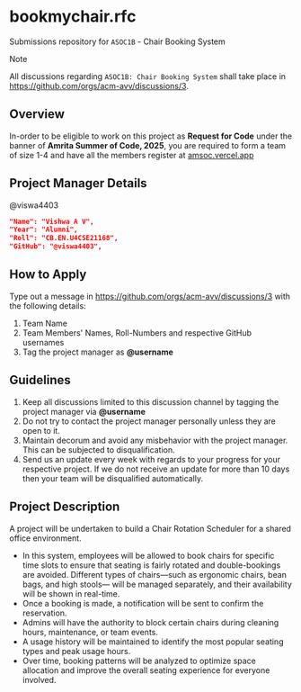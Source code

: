 # bookmychair.rfc
Submissions repository for `ASOC1B` - Chair Booking System

> [!NOTE]
All discussions regarding `ASOC1B: Chair Booking System` shall take place in https://github.com/orgs/acm-avv/discussions/3.

## Overview
In-order to be eligible to work on this project as **Request for Code** under the banner of **Amrita Summer of Code, 2025**, you are required to form a team of size 1-4 and have all the members register at [amsoc.vercel.app](https://amsoc.vercel.app)

## Project Manager Details
@viswa4403
```json
"Name": "Vishwa A V",
"Year": "Alumni",
"Roll": "CB.EN.U4CSE21168",
"GitHub": "@viswa4403",
```

## How to Apply
Type out a message in https://github.com/orgs/acm-avv/discussions/3 with the following details:
1. Team Name
2. Team Members' Names, Roll-Numbers and respective GitHub usernames
3. Tag the project manager as **@username**

## Guidelines
1. Keep all discussions limited to this discussion channel by tagging the project manager via **@username**
2. Do not try to contact the project manager personally unless they are open to it.
4. Maintain decorum and avoid any misbehavior with the project manager. This can be subjected to disqualification.
5. Send us an update every week with regards to your progress for your respective project. If we do not receive an update for more than 10 days then your team will be disqualified automatically.

## Project Description

A project will be undertaken to build a Chair Rotation Scheduler for a shared office
environment. 
- In this system, employees will be allowed to book chairs for specific
time slots to ensure that seating is fairly rotated and double-bookings are avoided.
Different types of chairs—such as ergonomic chairs, bean bags, and high stools—
will be managed separately, and their availability will be shown in real-time.
- Once a booking is made, a notification will be sent to confirm the reservation.
- Admins will have the authority to block certain chairs during cleaning hours, maintenance, or team events.
- A usage history will be maintained to identify the most popular seating
types and peak usage hours.
- Over time, booking patterns will be analyzed to
optimize space allocation and improve the overall seating experience for everyone
involved.
